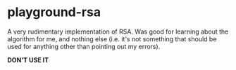 # playground-rsa
A very rudimentary implementation of RSA. Was good for learning about the algorithm for me, and nothing else (i.e. it's not something that should be used for anything other than pointing out my errors). 

**DON'T USE IT**
